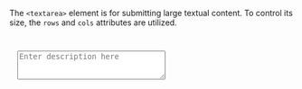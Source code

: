 The `<textarea>` element is for submitting large textual content. To control its size, the `rows` and `cols` attributes are utilized.

<codeblock language="html" type="lesson">
<code>
<form>
  <textarea rows="3" cols="30" placeholder="Enter description here"></textarea>
</form>
</code>
</codeblock>